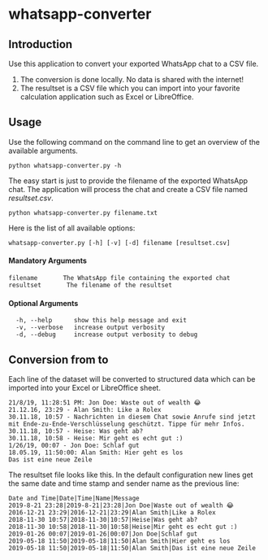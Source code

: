 # whatsapp-converter

## Introduction
Use this application to convert your exported WhatsApp chat to a CSV file.
1. The conversion is done locally. No data is shared with the internet!
2. The resultset is a CSV file which you can import into your favorite calculation application such as Excel or LibreOffice.

## Usage
Use the following command on the command line to get an overview of the available arguments.
```shell
python whatsapp-converter.py -h
```

The easy start is just to provide the filename of the exported WhatsApp chat. The application will process the chat and create a CSV file named *resultset.csv*.
```shell
python whatsapp-converter.py filename.txt
```

Here is the list of all available options:
```shell
whatsapp-converter.py [-h] [-v] [-d] filename [resultset.csv]
```

#### Mandatory Arguments
```shell
filename       The WhatsApp file containing the exported chat
resultset       The filename of the resultset
```

#### Optional Arguments
```shell
  -h, --help      show this help message and exit
  -v, --verbose   increase output verbosity
  -d, --debug     increase output verbosity to debug
```

## Conversion from to

Each line of the dataset will be converted to structured data which can be imported into your Excel or LibreOffice sheet.
```shell
21/8/19, 11:28:51 PM: Jon Doe: Waste out of wealth 😂
21.12.16, 23:29 - Alan Smith: Like a Rolex
30.11.18, 10:57 - Nachrichten in diesem Chat sowie Anrufe sind jetzt mit Ende-zu-Ende-Verschlüsselung geschützt. Tippe für mehr Infos.
30.11.18, 10:57 - Heise: Was geht ab?
30.11.18, 10:58 - Heise: Mir geht es echt gut :)
1/26/19, 00:07 - Jon Doe: Schlaf gut
18.05.19, 11:50:00: Alan Smith: Hier geht es los
Das ist eine neue Zeile
```

The resultset file looks like this. In the default configuration new lines get the same date and time stamp and sender name as the previous line:
```shell
Date and Time|Date|Time|Name|Message
2019-8-21 23:28|2019-8-21|23:28|Jon Doe|Waste out of wealth 😂
2016-12-21 23:29|2016-12-21|23:29|Alan Smith|Like a Rolex
2018-11-30 10:57|2018-11-30|10:57|Heise|Was geht ab?
2018-11-30 10:58|2018-11-30|10:58|Heise|Mir geht es echt gut :)
2019-01-26 00:07|2019-01-26|00:07|Jon Doe|Schlaf gut
2019-05-18 11:50|2019-05-18|11:50|Alan Smith|Hier geht es los
2019-05-18 11:50|2019-05-18|11:50|Alan Smith|Das ist eine neue Zeile
```

